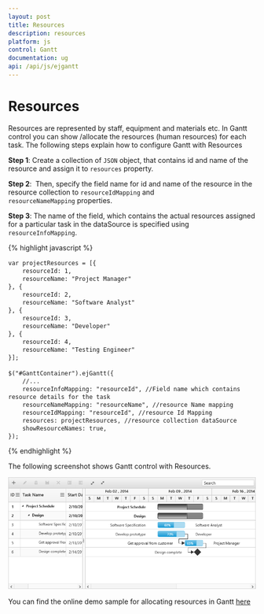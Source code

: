 ```yaml
---
layout: post
title: Resources
description: resources
platform: js
control: Gantt
documentation: ug
api: /api/js/ejgantt
---
```


# Resources

Resources are represented by staff, equipment and materials etc. In Gantt control you can show /allocate the resources (human resources) for each task. The following steps explain how to configure Gantt with Resources

**Step 1**: Create a collection of `JSON` object, that contains id and name of the resource and assign it to `resources` property.

**Step 2**:  Then, specify the field name for id and name of the resource in the resource collection to `resourceIdMapping` and `resourceNameMapping` properties. 

**Step 3**: The name of the field, which contains the actual resources assigned for a particular task in the dataSource is specified using `resourceInfoMapping`.

{% highlight javascript %}

    var projectResources = [{
        resourceId: 1,
        resourceName: "Project Manager"
    }, {
        resourceId: 2,
        resourceName: "Software Analyst"
    }, {
        resourceId: 3,
        resourceName: "Developer"
    }, {
        resourceId: 4,
        resourceName: "Testing Engineer"
    }];

    $("#GanttContainer").ejGantt({
        //...
        resourceInfoMapping: "resourceId", //Field name which contains resource details for the task
        resourceNameMapping: "resourceName", //resource Name mapping
        resourceIdMapping: "resourceId", //resource Id Mapping
        resources: projectResources, //resource collection dataSource
        showResourceNames: true,
    });


{% endhighlight %}

The following screenshot shows Gantt control with Resources.

![](/js/Gantt/Resources_images/Resources_img1.png)

You can find the online demo sample for allocating resources in Gantt [here](http://js.syncfusion.com/demos/web/#!/bootstrap/gantt/schedulingconcepts/resourceallocation)